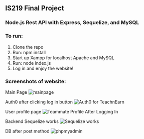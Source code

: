 ## IS219 Final Project
### Node.js Rest API with Express, Sequelize, and MySQL

### To run:
1. Clone the repo
2. Run: npm install
3. Start up Xampp for localhost Apache and MySQL
4. Run: node index.js
5. Log in and enjoy the website!

### Screenshots of website:

Main Page
![mainpage](https://user-images.githubusercontent.com/68924449/117736274-39b88600-b1c5-11eb-9db5-e254fb40af2a.PNG)

Auth0 after clicking log in button
![Auth0 for TeachnEarn](https://user-images.githubusercontent.com/68924449/117736295-4210c100-b1c5-11eb-8c92-ae772df15ba8.PNG)

User profile page
![Teammate Profile After Logging In](https://user-images.githubusercontent.com/68924449/117736318-4a68fc00-b1c5-11eb-87fd-a6d077cc3990.PNG)

Backend Sequelize works
![Sequelize works](https://user-images.githubusercontent.com/68924449/117736337-51900a00-b1c5-11eb-88e3-70a5895e7d8e.PNG)

DB after post method
![phpmyadmin](https://user-images.githubusercontent.com/68924449/117736367-666c9d80-b1c5-11eb-87f8-89cce5971216.PNG)
